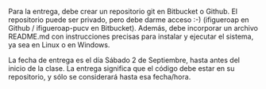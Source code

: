 Para la entrega, debe crear un repositorio git en Bitbucket o Github. El repositorio puede ser privado, pero debe darme acceso :-) (ifigueroap en Github / ifigueroap-pucv en Bitbucket). Además, debe incorporar un archivo README.md con instrucciones precisas para instalar y ejecutar el sistema, ya sea en Linux o en Windows.

La fecha de entrega es el día Sábado 2 de Septiembre, hasta antes del inicio de la clase. La entrega significa que el código debe estar en su repositorio, y sólo se considerará hasta esa fecha/hora.
